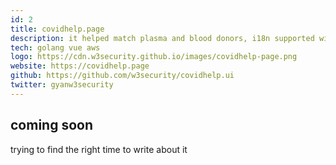 ```yaml
---
id: 2
title: covidhelp.page
description: it helped match plasma and blood donors, i18n supported with 5 indian languages. also had a vaccine notifier built in
tech: golang vue aws
logo: https://cdn.w3security.github.io/images/covidhelp-page.png
website: https://covidhelp.page
github: https://github.com/w3security/covidhelp.ui
twitter: gyanw3security
---
```


## coming soon

trying to find the right time to write about it
